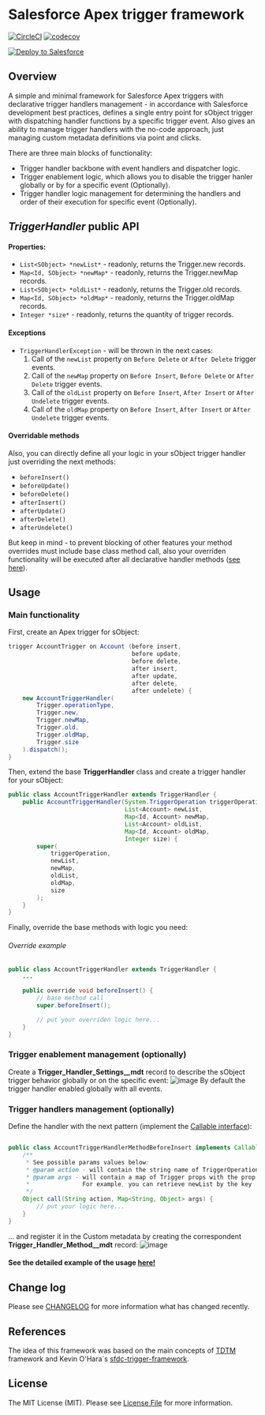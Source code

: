 # Salesforce Apex trigger framework

[![CircleCI](https://circleci.com/gh/forcedotcom/sfdx-circleci.svg?style=svg)](https://circleci.com/gh/AndreyFilonenko/sfdc-declarative-trigger-framework) [![codecov](https://codecov.io/gh/AndreyFilonenko/sfdc-declarative-trigger-framework/branch/master/graph/badge.svg)](https://codecov.io/gh/AndreyFilonenko/sfdc-declarative-trigger-framework)

<a href="https://githubsfdeploy.herokuapp.com?owner=AndreyFilonenko&repo=sfdc-declarative-trigger-framework&ref=master">
  <img alt="Deploy to Salesforce"
       src="https://raw.githubusercontent.com/afawcett/githubsfdeploy/master/deploy.png">
</a>

## Overview
A simple and minimal framework for Salesforce Apex triggers with declarative trigger handlers management - in accordance with Salesforce development best practices, defines a single entry point for sObject trigger with dispatching handler functions by a specific trigger event. Also gives an ability to manage trigger handlers with the no-code approach, just managing custom metadata definitions via point and clicks.


There are three main blocks of functionality:
* Trigger handler backbone with event handlers and dispatcher logic.
* Trigger enablement logic, which allows you to disable the trigger hanler globally or by for a specific event (Optionally).
* Trigger handler logic management for determining the handlers and order of their execution for specific event (Optionally).


## *TriggerHandler* public API
#### Properties:
* `List<SObject> *newList*` - readonly, returns the Trigger.new records.
* `Map<Id, SObject> *newMap*` - readonly, returns the Trigger.newMap records.
* `List<SObject> *oldList*` - readonly, returns the Trigger.old records.
* `Map<Id, SObject> *oldMap*` - readonly, returns the Trigger.oldMap records.
* `Integer *size*` - readonly, returns the quantity of trigger records.

#### Exceptions
* `TriggerHandlerException` - will be thrown in the next cases:
    1. Call of the `newList` property on `Before Delete` or `After Delete` trigger events.
    2. Call of the `newMap` property on `Before Insert`, `Before Delete` or `After Delete` trigger events.
    3. Call of the `oldList` property on `Before Insert`, `After Insert` or `After Undelete` trigger events.
    4. Call of the `oldMap` property on `Before Insert`, `After Insert` or `After Undelete` trigger events.

#### Overridable methods
Also, you can directly define all your logic in your sObject trigger handler just overriding the next methods:

* `beforeInsert()`
* `beforeUpdate()`
* `beforeDelete()`
* `afterInsert()`
* `afterUpdate()`
* `afterDelete()`
* `afterUndelete()`

But keep in mind - to prevent blocking of other features your method overrides must include base class method call, also your overriden functionality will be executed after all declarative handler methods ([see here](#Override-example)).

## Usage
### Main functionality
First, create an Apex trigger for sObject:
```java  
trigger AccountTrigger on Account (before insert,
                                   before update,
                                   before delete,
                                   after insert,
                                   after update,
                                   after delete,
                                   after undelete) {
    new AccountTriggerHandler(
        Trigger.operationType,
        Trigger.new,
        Trigger.newMap,
        Trigger.old,
        Trigger.oldMap,
        Trigger.size
    ).dispatch();
}
```

Then, extend the base **TriggerHandler** class and create a trigger handler for your sObject:
```java
public class AccountTriggerHandler extends TriggerHandler {
    public AccountTriggerHandler(System.TriggerOperation triggerOperation,
                                 List<Account> newList,
                                 Map<Id, Account> newMap,
                                 List<Account> oldList,
                                 Map<Id, Account> oldMap,
                                 Integer size) {
        super(
            triggerOperation,
            newList,
            newMap,
            oldList,
            oldMap,
            size
        );
    }
}
```

Finally, override the base methods with logic you need:
###### Override example
```java
public class AccountTriggerHandler extends TriggerHandler {
    ...

    public override void beforeInsert() {
        // base method call
        super.beforeInsert();

        // put your overriden logic here...
    }
}
```
### Trigger enablement management (optionally)
Create a **Trigger_Handler_Settings__mdt** record to describe the sObject trigger behavior globally or on the specific event:
![image](https://user-images.githubusercontent.com/23140402/81047299-cf3e7d00-8ec2-11ea-9ba0-1990d573fa88.png)
By default the trigger handler enabled globally with all events.

### Trigger handlers management (optionally)
Define the handler with the next pattern (implement the [Callable interface](https://developer.salesforce.com/docs/atlas.en-us.apexcode.meta/apexcode/apex_interface_System_Callable.htm)):
```java

public class AccountTriggerHandlerMethodBeforeInsert implements Callable {
    /** 
     * See possible params values below:
     * @param action - will contain the string name of TriggerOperation enum value for the current context
     * @param args - will contain a map of Trigger props with the prop names as keys
     *               For example, you can retrieve newList by the key 'newList' for BEFORE_INSERT event handler
     */
    Object call(String action, Map<String, Object> args) {
        // put your logic here...
    }
}
```

... and register it in the Custom metadata by creating the correspondent **Trigger_Handler_Method__mdt** record:
![image](https://user-images.githubusercontent.com/23140402/80317415-5a0ce100-880c-11ea-9cdb-7f5c4f6a8239.png)

#### See the detailed example of the usage [here!](https://github.com/AndreyFilonenko/sfdc-declarative-trigger-framework/tree/example-of-usage)

## Change log
Please see [CHANGELOG](CHANGELOG.md) for more information what has changed recently.

## References
The idea of this framework was based on the main concepts of [TDTM](https://powerofus.force.com/s/article/EDA-TDTM-Overview "TDTM Overview") framework and Kevin O'Hara`s [sfdc-trigger-framework](https://github.com/kevinohara80/sfdc-trigger-framework "sfdc-trigger-framework").

## License
The MIT License (MIT). Please see [License File](LICENSE.md) for more information.
